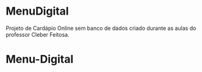 # MenuDigital
Projeto de Cardápio Online sem banco de dados criado durante as aulas do 
professor Cleber Feitosa.
# Menu-Digital
